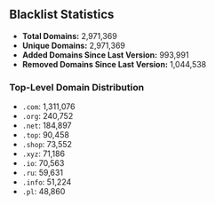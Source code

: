 ## Blacklist Statistics

- **Total Domains:** 2,971,369
- **Unique Domains:** 2,971,369
- **Added Domains Since Last Version:** 993,991
- **Removed Domains Since Last Version:** 1,044,538

### Top-Level Domain Distribution

-  `.com`: 1,311,076
-  `.org`: 240,752
-  `.net`: 184,897
-  `.top`: 90,458
-  `.shop`: 73,552
-  `.xyz`: 71,186
-  `.io`: 70,563
-  `.ru`: 59,631
-  `.info`: 51,224
-  `.pl`: 48,860
